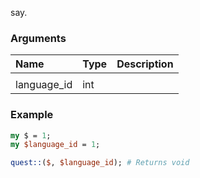 say.
### Arguments
**Name**|**Type**|**Description**
:---|:---|:---
||
language_id|int|

### Example

```perl
my $ = 1;
my $language_id = 1;

quest::($, $language_id); # Returns void
```